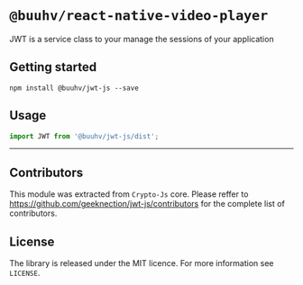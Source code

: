 # `@buuhv/react-native-video-player`

JWT is a service class to your manage the sessions of your application


## Getting started

`npm install @buuhv/jwt-js --save`

## Usage

```javascript
import JWT from '@buuhv/jwt-js/dist';
```

---

## Contributors

This module was extracted from `Crypto-Js` core. Please reffer to https://github.com/geeknection/jwt-js/contributors for the complete list of contributors.

## License
The library is released under the MIT licence. For more information see `LICENSE`.